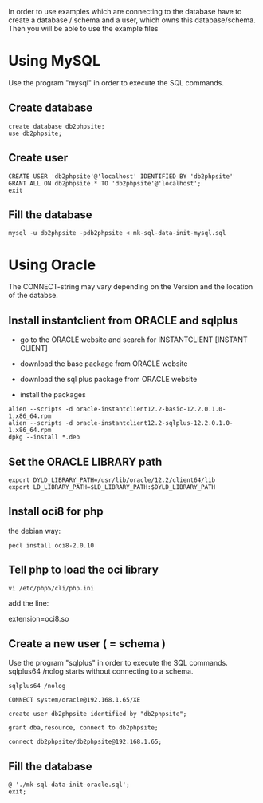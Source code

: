 In order to use examples which are connecting to the database have to create a database / schema and a user, which owns this database/schema. Then you will be able to use the example files

# Using MySQL

Use the program "mysql" in order to execute the SQL commands.

## Create database
```
create database db2phpsite;
use db2phpsite;
```

## Create user
```
CREATE USER 'db2phpsite'@'localhost' IDENTIFIED BY 'db2phpsite'
GRANT ALL ON db2phpsite.* TO 'db2phpsite'@'localhost';
exit
```

## Fill the database
```
mysql -u db2phpsite -pdb2phpsite < mk-sql-data-init-mysql.sql
```

# Using Oracle

The CONNECT-string may vary depending on the Version and the location of the databse.

## Install instantclient from ORACLE and sqlplus

- go to the ORACLE website and search for INSTANTCLIENT [INSTANT CLIENT]

- download the base package from ORACLE website
- download the sql plus package from ORACLE website
- install the packages
```
alien --scripts -d oracle-instantclient12.2-basic-12.2.0.1.0-1.x86_64.rpm
alien --scripts -d oracle-instantclient12.2-sqlplus-12.2.0.1.0-1.x86_64.rpm
dpkg --install *.deb
```

## Set the ORACLE LIBRARY path
```
export DYLD_LIBRARY_PATH=/usr/lib/oracle/12.2/client64/lib
export LD_LIBRARY_PATH=$LD_LIBRARY_PATH:$DYLD_LIBRARY_PATH
```

## Install oci8 for php 

the debian way:
```
pecl install oci8-2.0.10
```

## Tell php to load the oci library
```
vi /etc/php5/cli/php.ini
```

add the line:

  extension=oci8.so

## Create a new user ( = schema )

Use the program "sqlplus" in order to execute the SQL commands. sqlplus64 /nolog starts without connecting to a schema.
```
sqlplus64 /nolog

CONNECT system/oracle@192.168.1.65/XE

create user db2phpsite identified by "db2phpsite";

grant dba,resource, connect to db2phpsite;

connect db2phpsite/db2phpsite@192.168.1.65;
```

## Fill the database
```
@ './mk-sql-data-init-oracle.sql';
exit;
```

